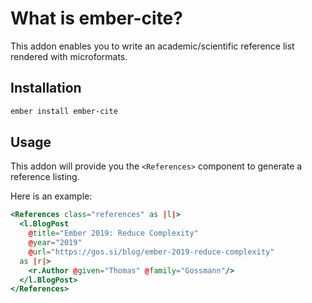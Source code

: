 # What is ember-cite?

This addon enables you to write an academic/scientific reference list rendered
with microformats.

## Installation

```bash
ember install ember-cite
```

## Usage

This addon will provide you the `<References>` component to generate a reference
listing.

Here is an example:

```hbs
<References class="references" as |l|>
  <l.BlogPost
    @title="Ember 2019: Reduce Complexity"
    @year="2019"
    @url="https://gos.si/blog/ember-2019-reduce-complexity"
  as |r|>
    <r.Author @given="Thomas" @family="Gossmann"/>
  </l.BlogPost>
</References>
```
